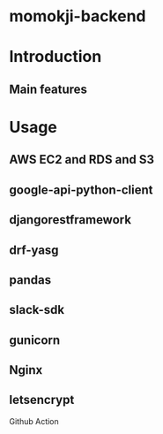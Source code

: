 # momokji-backend

# Introduction
## Main features

# Usage
## AWS EC2 and RDS and S3

## google-api-python-client

## djangorestframework

## drf-yasg

## pandas

## slack-sdk

## gunicorn

## Nginx

## letsencrypt

Github Action